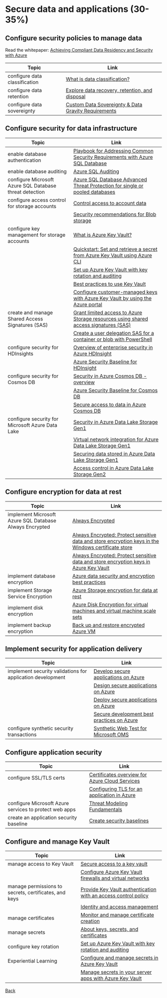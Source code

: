 # Secure data and applications (30-35%)

## Configure security policies to manage data

Read the whitepaper: [Achieving Compliant Data Residency and Security with Azure](https://azure.microsoft.com/en-us/resources/achieving-compliant-data-residency-and-security-with-azure/)

| Topic | Link |
| --- | --- |
|configure data classification|[What is data classification?](https://docs.microsoft.com/en-us/azure/cloud-adoption-framework/govern/policy-compliance/data-classification)
|configure data retention|[Explore data recovery, retention, and disposal](https://docs.microsoft.com/en-us/learn/modules/configure-security-policies-to-manage-data/4-configure-data-retention)|
|configure data sovereignty|[Custom Data Sovereignty & Data Gravity Requirements](https://docs.microsoft.com/en-us/azure/architecture/solution-ideas/articles/data-sovereignty-and-gravity)

## Configure security for data infrastructure

| Topic | Link |
| --- | --- |
|enable database authentication|[Playbook for Addressing Common Security Requirements with Azure SQL Database](https://docs.microsoft.com/en-us/azure/sql-database/sql-database-security-best-practice)
|enable database auditing|[Azure SQL Auditing](https://docs.microsoft.com/en-us/azure/sql-database/sql-database-auditing)|
|configure Microsoft Azure SQL Database threat detection|[Azure SQL Database Advanced Threat Protection for single or pooled databases](https://docs.microsoft.com/en-us/azure/sql-database/sql-database-threat-detection)
|configure access control for storage accounts|[Control access to account data](https://docs.microsoft.com/en-us/azure/storage/common/storage-account-overview#control-access-to-account-data)|
| |[Security recommendations for Blob storage](https://docs.microsoft.com/en-us/azure/storage/blobs/security-recommendations)|
|configure key management for storage accounts|[What is Azure Key Vault?](https://docs.microsoft.com/en-us/azure/key-vault/key-vault-overview)|
| |[Quickstart: Set and retrieve a secret from Azure Key Vault using Azure CLI](https://docs.microsoft.com/en-us/azure/key-vault/quick-create-cli)|
| |[Set up Azure Key Vault with key rotation and auditing](https://docs.microsoft.com/en-us/azure/key-vault/key-vault-key-rotation-log-monitoring)|
| |[Best practices to use Key Vault](https://docs.microsoft.com/en-us/azure/key-vault/key-vault-best-practices)|
| |[Configure customer-managed keys with Azure Key Vault by using the Azure portal](https://docs.microsoft.com/en-us/azure/storage/common/storage-encryption-keys-portal)|
|create and manage Shared Access Signatures (SAS)|[Grant limited access to Azure Storage resources using shared access signatures (SAS)](https://docs.microsoft.com/en-us/azure/storage/common/storage-sas-overview?toc=/azure/storage/blobs/toc.json)|
| |[Create a user delegation SAS for a container or blob with PowerShell](https://docs.microsoft.com/en-us/azure/storage/blobs/storage-blob-user-delegation-sas-create-powershell)|
|configure security for HDInsights|[Overview of enterprise security in Azure HDInsight](https://docs.microsoft.com/en-us/azure/hdinsight/domain-joined/hdinsight-security-overview)|
| |[Azure Security Baseline for HDInsight](https://docs.microsoft.com/en-us/azure/hdinsight/security-baseline)|
|configure security for Cosmos DB|[Security in Azure Cosmos DB - overview](https://docs.microsoft.com/en-us/azure/cosmos-db/database-security)|
| |[Azure Security Baseline for Cosmos DB](https://docs.microsoft.com/en-us/azure/cosmos-db/security-baseline)|
| |[Secure access to data in Azure Cosmos DB](https://docs.microsoft.com/en-us/azure/cosmos-db/secure-access-to-data)|
|configure security for Microsoft Azure Data Lake|[Security in Azure Data Lake Storage Gen1](https://docs.microsoft.com/en-us/azure/data-lake-store/data-lake-store-security-overview)|
| |[Virtual network integration for Azure Data Lake Storage Gen1](https://docs.microsoft.com/en-us/azure/data-lake-store/data-lake-store-network-security)|
| |[Securing data stored in Azure Data Lake Storage Gen1](https://docs.microsoft.com/en-us/azure/data-lake-store/data-lake-store-secure-data)|
| |[Access control in Azure Data Lake Storage Gen2](https://docs.microsoft.com/en-us/azure/storage/blobs/data-lake-storage-access-control)|

## Configure encryption for data at rest

| Topic | Link |
| --- | --- |
|implement Microsoft Azure SQL Database Always Encrypted|[Always Encrypted](https://docs.microsoft.com/en-us/sql/relational-databases/security/encryption/always-encrypted-database-engine?view=sql-server-ver15)
| |[Always Encrypted: Protect sensitive data and store encryption keys in the Windows certificate store](https://docs.microsoft.com/en-us/azure/sql-database/sql-database-always-encrypted)|
| |[Always Encrypted: Protect sensitive data and store encryption keys in Azure Key Vault](https://docs.microsoft.com/en-us/azure/sql-database/sql-database-always-encrypted-azure-key-vault?tabs=azure-powershell)|
|implement database encryption|[Azure data security and encryption best practices](https://docs.microsoft.com/en-us/azure/security/fundamentals/data-encryption-best-practices)|
|implement Storage Service Encryption|[Azure Storage encryption for data at rest](https://docs.microsoft.com/en-us/azure/storage/common/storage-service-encryption)|
|implement disk encryption|[Azure Disk Encryption for virtual machines and virtual machine scale sets](https://docs.microsoft.com/en-us/azure/security/fundamentals/azure-disk-encryption-vms-vmss)
|implement backup encryption|[Back up and restore encrypted Azure VM](https://docs.microsoft.com/en-us/azure/backup/backup-azure-vms-encryption)|

## Implement security for application delivery

| Topic | Link |
| --- | --- |
|implement security validations for application development|[Develop secure applications on Azure](https://docs.microsoft.com/en-us/azure/security/develop/secure-develop)|
| |[Design secure applications on Azure](https://docs.microsoft.com/en-us/azure/security/develop/secure-design)|
| |[Deploy secure applications on Azure](https://docs.microsoft.com/en-us/azure/security/develop/secure-deploy)|
| |[Secure development best practices on Azure](https://docs.microsoft.com/en-us/azure/security/develop/secure-dev-overview)
|configure synthetic security transactions|[Synthetic Web Test for Microsoft OMS](https://gallery.technet.microsoft.com/Synthetic-Web-Test-for-OMS-1dd5e44d)

## Configure application security

| Topic | Link |
| --- | --- |
|configure SSL/TLS certs|[Certificates overview for Azure Cloud Services](https://docs.microsoft.com/en-us/azure/cloud-services/cloud-services-certs-create)|
| |[Configuring TLS for an application in Azure](https://docs.microsoft.com/en-us/azure/cloud-services/cloud-services-configure-ssl-certificate-portal)|
|configure Microsoft Azure services to protect web apps|[Threat Modeling Fundamentals](https://docs.microsoft.com/en-us/learn/paths/tm-threat-modeling-fundamentals/)|
|create an application security baseline|[Create security baselines](https://docs.microsoft.com/en-us/learn/modules/create-security-baselines/)

## Configure and manage Key Vault

| Topic | Link |
| --- | --- |
|manage access to Key Vault|[Secure access to a key vault](https://docs.microsoft.com/en-us/azure/key-vault/key-vault-secure-your-key-vault)|
| |[Configure Azure Key Vault firewalls and virtual networks](https://docs.microsoft.com/en-us/azure/key-vault/key-vault-network-security)
|manage permissions to secrets, certificates, and keys|[Provide Key Vault authentication with an access control policy](https://docs.microsoft.com/en-us/azure/key-vault/key-vault-group-permissions-for-apps)|
| |[Identity and access management](https://docs.microsoft.com/en-us/azure/key-vault/overview-security#identity-and-access-management)|
|manage certificates|[Monitor and manage certificate creation](https://docs.microsoft.com/en-us/azure/key-vault/create-certificate-scenarios)|
|manage secrets|[About keys, secrets, and certificates](https://docs.microsoft.com/en-us/azure/key-vault/about-keys-secrets-and-certificates)
|configure key rotation|[Set up Azure Key Vault with key rotation and auditing](https://docs.microsoft.com/en-us/azure/key-vault/key-vault-key-rotation-log-monitoring)|
Experiential Learning|[Configure and manage secrets in Azure Key Vault](https://docs.microsoft.com/en-us/learn/modules/configure-and-manage-azure-key-vault/)|
| |[Manage secrets in your server apps with Azure Key Vault](https://docs.microsoft.com/en-us/learn/modules/manage-secrets-with-azure-key-vault/)|

[Back](index.md)
